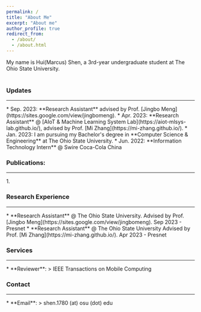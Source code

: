 ```yaml
---
permalink: /
title: "About Me"
excerpt: "About me"
author_profile: true
redirect_from: 
  - /about/
  - /about.html
---
```


My name is Hui(Marcus) Shen, a 3rd-year undergraduate student at The Ohio State University.
<br />
<br />

### Updates
<hr />
* Sep. 2023: **Research Assistant** advised by Prof. [Jingbo Meng](https://sites.google.com/view/jingbomeng).
* Apr. 2023: **Research Assistant** @ [AIoT & Machine Learning System Lab](https://aiot-mlsys-lab.github.io/), advised by Prof. [Mi Zhang](https://mi-zhang.github.io/).
* Jan. 2023: I am pursuing my Bachelor's degree in **Computer Science & Engineering** at The Ohio State University.
* Jun. 2022: **Information Technology Intern** @ Swire Coca-Cola China

### Publications:
<hr />
1. 

### Research Experience
<hr />
* **Research Assistant** @ The Ohio State University.
  Advised by Prof. [Jingbo Meng](https://sites.google.com/view/jingbomeng).
  Sep 2023 - Presnet 
* **Research Assistant** @ The Ohio State University
  Advised by Prof. [Mi Zhang](https://mi-zhang.github.io/).
  Apr 2023 - Presnet

### Services
<hr />
* **Reviewer**: > IEEE Transactions on Mobile Computing

### Contact
<hr />
* **Email**: > shen.1780 (at) osu (dot) edu